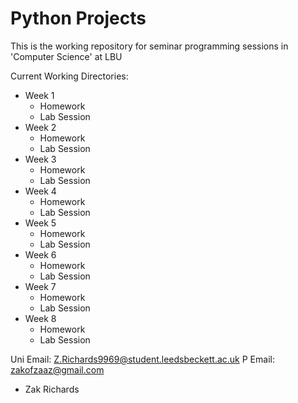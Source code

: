 # Python Projects
This is the working repository for seminar programming sessions in 'Computer Science' at LBU


Current Working Directories:
- Week 1
    - Homework
    - Lab Session
- Week 2
    - Homework
    - Lab Session
- Week 3
    - Homework
    - Lab Session
- Week 4
    - Homework
    - Lab Session
- Week 5
    - Homework
    - Lab Session
- Week 6
    - Homework
    - Lab Session
- Week 7
    - Homework
    - Lab Session
- Week 8
    - Homework
    - Lab Session
 

Uni Email: Z.Richards9969@student.leedsbeckett.ac.uk
P Email: zakofzaaz@gmail.com

- Zak Richards
